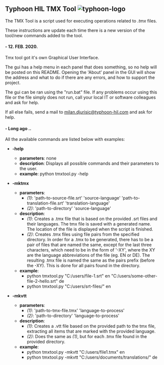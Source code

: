 ## Typhoon HIL TMX Tool ![typhoon-logo](https://www.typhoon-hil.com/trac/chrome/site/typhoon.png)

The TMX Tool is a script used for executing operations related to *.tmx* files.

These instructions are update each time there is a new version of the tool/new 
commands added to the tool.

#### - 12. FEB. 2020.
Tmx tool got it's own Graphical User Interface. 

The gui has a help menu in each panel that does something, 
so no help will be posted on this README. 
Opening the 'About' panel in the GUI will show the address and
 what to do if there are any errors, and how to support the project.

The gui can be ran using the "run.bat" file. If any problems occur using this file
or the file simply does not run, call your local IT or software colleagues and ask for help.

If all else fails, send a mail to milan.djurisic@typhoon-hil.com and ask for help.

#### - Long ago ..
All the available commands are listed below with examples:

*  **-help**
    * **parameters**: none
    * **description**: Displays all possible commands and their parameters to the user.
    * **example**: python tmxtool.py -help

* **-mktmx**
    * **parameters**:
        * _(1)_: 'path-to-source-file.srt' 'source-language' 'path-to-translation-file.srt' 'translation-language' 
        * _(2)_: 'path-to-directory' 'source-language'
    * **description**: 
        * _(1)_: Creates a .tmx file that is based on the provided .srt files and their languages. The tmx file is saved with a generated name. The location of the file is displayed when the script is finished.
        * _(2)_: Creates .tmx files using file pairs from the specified directory. In order for a .tmx to be generated, there has to be a pair of files that are named the same, except for the last three characters, which need to be in the form of '-XY', where the XY are the language abbreviations of the file (eg. EN or DE). The resulting .tmx file is named the same as the pairs prefix (before the -XY). This is done for all pairs found in the directory.
    * **example**: 
        * python tmxtool.py "C:/users/file-1.srt" en "C:/users/some-other-file-2-hello.srt" de
        * python tmxtool.py "C:/users/srt-files/" en
    

* **-mkvtt**
    * **parameters**:
        * _(1)_: 'path-to-tmx-file.tmx' 'language-to-process'
        * _(2)_: 'path-to-directory' 'language-to-process'
    * **description**: 
        * _(1)_: Creates a .vtt file based on the provided path to the tmx file, extracting all items that are marked with the provided language.
        * _(2)_: Does the same as _(1)_, but for each .tmx file found in the provided directory.
    * **example**:
        * python tmxtool.py -mkvtt "C:/users/file1.tmx" en
        * python tmxtool.py -mkvtt "C:/users/documents/translations/" de
